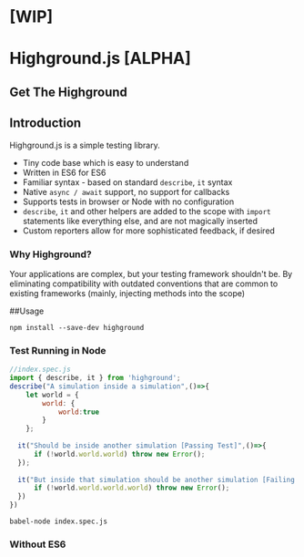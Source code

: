 # [WIP]

# Highground.js [ALPHA]

## Get The Highground

## Introduction

Highground.js is a simple testing library.
- Tiny code base which is easy to understand
- Written in ES6 for ES6
- Familiar syntax - based on standard `describe`, `it` syntax
- Native `async / await` support, no support for callbacks
- Supports tests in browser or Node with no configuration
- `describe`, `it` and other helpers are added to the scope with `import` statements like everything else, and are not magically inserted
- Custom reporters allow for more sophisticated feedback, if desired 

### Why Highground?
Your applications are complex, but your testing framework shouldn't be. By eliminating compatibility with outdated conventions that are common to existing frameworks (mainly, injecting methods into the scope)



<!-- It is pretty cool how Jest and Mocha inject `describe` and `it`, *etc*, into the scope of your tests. But if you then try to run your tests in a context that is not controlled by these test runners, `describe` and `it` are `undefined`. This is at the core of a troubling divide between the functioning of these test runners-->

<!--All the above libraries are terrific for their respective uses, and all have evolved over long periods of time to support large-scale application development.
 
 
 As a result, and due to their extensive features and plugin libraries, it may be difficult to quickly use them to test your code in whatever context makes sense - the node command line, an ES6 application, in the browser, on a microcomputer. *etc*-->

##Usage

```
npm install --save-dev highground
```

### Test Running in Node
```javascript
//index.spec.js
import { describe, it } from 'highground';
describe("A simulation inside a simulation",()=>{
    let world = {
        world: {
            world:true
        }
    };
    
  it("Should be inside another simulation [Passing Test]",()=>{
      if (!world.world.world) throw new Error();      
  });
    
  it("But inside that simulation should be another simulation [Failing Test]",()=>{
      if (!world.world.world.world) throw new Error();
  })
}) 
```

```
babel-node index.spec.js
```

### Without ES6
